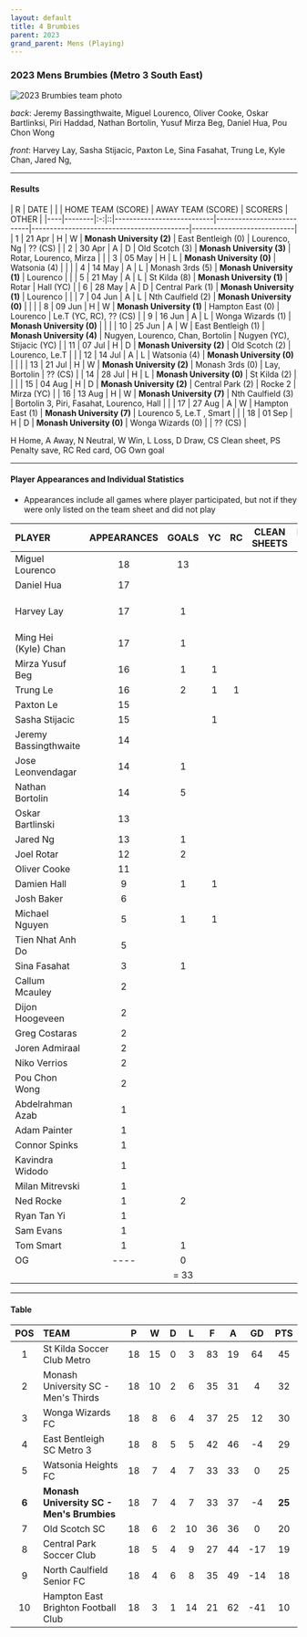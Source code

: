 ```yaml
---
layout: default
title: 4 Brumbies
parent: 2023
grand_parent: Mens (Playing)
---
```


### 2023 Mens Brumbies (Metro 3 South East)

![2023 Brumbies team photo](https://photos.smugmug.com/2023/2023-Team-Photos/i-5Dt6FHS/0/9381720b/XL/IMG_2410-XL.jpg)

_back_: Jeremy Bassingthwaite, Miguel Lourenco, Oliver Cooke, Oskar Bartlinksi, Piri Haddad, Nathan Bortolin, Yusuf Mirza Beg, Daniel Hua, Pou Chon Wong

_front_: Harvey Lay, Sasha Stijacic, Paxton Le, Sina Fasahat, Trung Le, Kyle Chan, Jared Ng,

------------------------

#### Results

| R  | DATE   |   |  | HOME TEAM (SCORE)         | AWAY TEAM (SCORE)         | SCORERS                                   | OTHER                      |
|----|--------|:-:|::|---------------------------|---------------------------|-------------------------------------------|----------------------------|
| 1  | 21 Apr | H | W | **Monash University (2)** | East Bentleigh (0)        | Lourenco, Ng                              | ?? (CS)                    |
| 2  | 30 Apr | A | D | Old Scotch (3)            | **Monash University (3)** | Rotar, Lourenco, Mirza                    |                            |
| 3  | 05 May | H | L | **Monash University (0)** | Watsonia (4)              |                                           |                            |
| 4  | 14 May | A | L | Monash 3rds (5)           | **Monash University (1)** | Lourenco                                  |                            |
| 5  | 21 May | A | L | St Kilda (8)              | **Monash University (1)** | Rotar                                     | Hall (YC)                  |
| 6  | 28 May | A | D | Central Park (1)          | **Monash University (1)** | Lourenco                                  |                            |
| 7  | 04 Jun | A | L | Nth Caulfield (2)         | **Monash University (0)** |                                           |                            |
| 8  | 09 Jun | H | W | **Monash University (1)** | Hampton East (0)          | Lourenco                                  | Le.T (YC, RC), ?? (CS)     |
| 9  | 16 Jun | A | L | Wonga Wizards (1)         | **Monash University (0)** |                                           |                            |
| 10 | 25 Jun | A | W | East Bentleigh (1)        | **Monash University (4)** | Nugyen, Lourenco, Chan, Bortolin          | Nugyen (YC), Stijacic (YC) |
| 11 | 07 Jul | H | D | **Monash University (2)** | Old Scotch (2)            | Lourenco, Le.T                            |                            |
| 12 | 14 Jul | A | L | Watsonia (4)              | **Monash University (0)** |                                           |                            |
| 13 | 21 Jul | H | W | **Monash University (2)** | Monash 3rds (0)           | Lay, Bortolin                             | ?? (CS)                    |
| 14 | 28 Jul | H | L | **Monash University (0)** | St Kilda (2)              |                                           |                            |
| 15 | 04 Aug | H | D | **Monash University (2)** | Central Park (2)          | Rocke 2                                   | Mirza  (YC)                |
| 16 | 13 Aug | H | W | **Monash University (7)** | Nth Caulfield (3)         | Bortolin 3, Piri, Fasahat, Lourenco, Hall |                            |
| 17 | 27 Aug | A | W | Hampton East (1)          | **Monash University (7)** | Lourenco 5, Le.T , Smart                  |                            |
| 18 | 01 Sep | H | D | **Monash University (0)** | Wonga Wizards (0)         |                                           | ?? (CS)                    |

H Home, A Away, N Neutral, W Win, L Loss, D Draw, CS Clean sheet, PS Penalty save, RC Red card, OG Own goal 

------------------------

#### Player Appearances and Individual Statistics

* Appearances include all games where player participated, but not if they were only listed on the team sheet and did not play

| PLAYER                | APPEARANCES | GOALS | YC | RC | CLEAN SHEETS | PLAYERS PLAYER |
|:----------------------|:-----------:|:-----:|:--:|:--:|:------------:|:--------------:|
| Miguel Lourenco       |     18      |  13   |    |    |              |       65       |
| Daniel Hua            |     17      |       |    |    |              |       33       |
| Harvey Lay            |     17      |   1   |    |    |              | 79 (runner-up) |
| Ming Hei (Kyle) Chan  |     17      |   1   |    |    |              |       68       |
| Mirza Yusuf Beg       |     16      |   1   | 1  |    |              |       45       |
| Trung Le              |     16      |   2   | 1  | 1  |              |       14       |
| Paxton Le             |     15      |       |    |    |              |       10       |
| Sasha Stijacic        |     15      |       | 1  |    |              |       53       |
| Jeremy Bassingthwaite |     14      |       |    |    |              |       10       |
| Jose Leonvendagar     |     14      |   1   |    |    |              |                |
| Nathan Bortolin       |     14      |   5   |    |    |              |  150 (winner)  |
| Oskar Bartlinski      |     13      |       |    |    |              |       14       |
| Jared Ng              |     13      |   1   |    |    |              |       72       |
| Joel Rotar            |     12      |   2   |    |    |              |       67       |
| Oliver Cooke          |     11      |       |    |    |              |       36       |
| Damien Hall           |      9      |   1   | 1  |    |              |       10       |
| Josh Baker            |      6      |       |    |    |              |       9        |
| Michael Nguyen        |      5      |   1   | 1  |    |              |       32       |
| Tien Nhat Anh Do      |      5      |       |    |    |              |                |
| Sina Fasahat          |      3      |   1   |    |    |              |       1        |
| Callum Mcauley        |      2      |       |    |    |              |       1        |
| Dijon Hoogeveen       |      2      |       |    |    |              |       0        |
| Greg Costaras         |      2      |       |    |    |              |       8        |
| Joren Admiraal        |      2      |       |    |    |              |       0        |
| Niko Verrios          |      2      |       |    |    |              |       3        |
| Pou Chon Wong         |      2      |       |    |    |              |       0        |
| Abdelrahman Azab      |      1      |       |    |    |              |       0        |
| Adam Painter          |      1      |       |    |    |              |       9        |
| Connor Spinks         |      1      |       |    |    |              |       0        |
| Kavindra Widodo       |      1      |       |    |    |              |       0        |
| Milan Mitrevski       |      1      |       |    |    |              |       0        |
| Ned Rocke             |      1      |   2   |    |    |              |       18       |
| Ryan Tan Yi           |      1      |       |    |    |              |       1        |
| Sam Evans             |      1      |       |    |    |              |       3        |
| Tom Smart             |      1      |   1   |    |    |              |       0        |
| OG                    |   ----      |   0   |    |    |              |                |
|                       |             | = 33  |    |    |              |                |

------------------------

#### Table

|  POS  | TEAM                                      |  P  |  W  | D  |  L  |  F  |  A  |  GD  |  PTS   |
|:-----:|:------------------------------------------|:---:|:---:|:--:|:---:|:---:|:---:|:----:|:------:|
|   1   | St Kilda Soccer Club Metro                | 18  | 15  | 0  |  3  | 83  | 19  |  64  |   45   |
|   2   | Monash University SC - Men's Thirds       | 18  | 10  | 2  |  6  | 35  | 31  |  4   |   32   |
|   3   | Wonga Wizards FC                          | 18  |  8  | 6  |  4  | 37  | 25  |  12  |   30   |
|   4   | East Bentleigh SC Metro 3                 | 18  |  8  | 5  |  5  | 42  | 46  |  -4  |   29   |
|   5   | Watsonia Heights FC                       | 18  |  7  | 4  |  7  | 33  | 33  |  0   |   25   |
| **6** | **Monash University SC - Men's Brumbies** | 18  |  7  | 4  |  7  | 33  | 37  |  -4  | **25** |
|   7   | Old Scotch SC                             | 18  |  6  | 2  | 10  | 36  | 36  |  0   |   20   |
|   8   | Central Park Soccer Club                  | 18  |  5  | 4  |  9  | 27  | 44  | -17  |   19   |
|   9   | North Caulfield Senior FC                 | 18  |  4  | 6  |  8  | 35  | 49  | -14  |   18   |
|  10   | Hampton East Brighton Football Club       | 18  |  3  | 1  | 14  | 21  | 62  | -41  |   10   |

